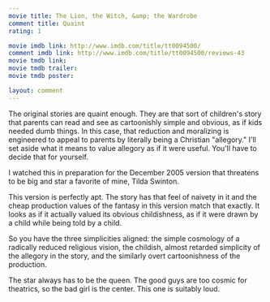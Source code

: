 ```yaml
---
movie title: The Lion, the Witch, &amp; the Wardrobe
comment title: Quaint
rating: 1

movie imdb link: http://www.imdb.com/title/tt0094500/
comment imdb link: http://www.imdb.com/title/tt0094500/reviews-43
movie tmdb link: 
movie tmdb trailer: 
movie tmdb poster: 

layout: comment
---
```


The original stories are quaint enough. They are that sort of children's story that parents can read and see as cartoonishly simple and obvious, as if kids needed dumb things. In this case, that reduction and moralizing is engineered to appeal to parents by literally being a Christian "allegory." I'll set aside what it means to value allegory as if it were useful. You'll have to decide that for yourself.

I watched this in preparation for the December 2005 version that threatens to be big and star a favorite of mine, Tilda Swinton.

This version is perfectly apt. The story has that feel of naivety in it and the cheap production values of the fantasy in this version match that exactly. It looks as if it actually valued its obvious childishness, as if it were drawn by a child while being told by a child.

So you have the three simplicities aligned: the simple cosmology of a radically reduced religious vision, the childish, almost retarded simplicity of the allegory in the story, and the similarly overt cartoonishness of the production.

The star always has to be the queen. The good guys are too cosmic for theatrics, so the bad girl is the center. This one is suitably loud.